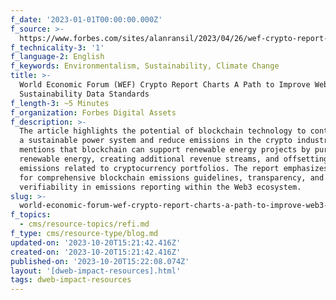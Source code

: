 ```yaml
---
f_date: '2023-01-01T00:00:00.000Z'
f_source: >-
  https://www.forbes.com/sites/alanransil/2023/04/26/wef-crypto-report-charts-a-path-to-improve-web3-sustainability-data-standards/?sh=5320c5f55316
f_technicality-3: '1'
f_language-2: English
f_keywords: Environmentalism, Sustainability, Climate Change
title: >-
  World Economic Forum (WEF) Crypto Report Charts A Path to Improve Web3
  Sustainability Data Standards
f_length-3: ~5 Minutes
f_organization: Forbes Digital Assets
f_description: >-
  The article highlights the potential of blockchain technology to contribute to
  a sustainable power system and reduce emissions in the crypto industry. It
  mentions that blockchain can support renewable energy projects by purchasing
  renewable energy, creating additional revenue streams, and offsetting carbon
  emissions related to cryptocurrency portfolios. The report emphasizes the need
  for comprehensive blockchain emissions guidelines, transparency, and
  verifiability in emissions reporting within the Web3 ecosystem.
slug: >-
  world-economic-forum-wef-crypto-report-charts-a-path-to-improve-web3-sustainability-data-standards
f_topics:
  - cms/resource-topics/refi.md
f_type: cms/resource-type/blog.md
updated-on: '2023-10-20T15:21:42.416Z'
created-on: '2023-10-20T15:21:42.416Z'
published-on: '2023-10-20T15:22:08.074Z'
layout: '[dweb-impact-resources].html'
tags: dweb-impact-resources
---
```



